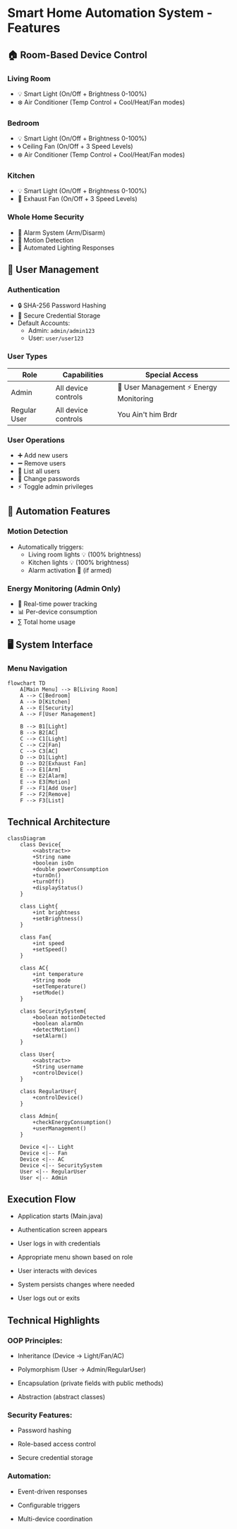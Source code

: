 # Smart Home Automation System - Features

## 🏠 Room-Based Device Control

### Living Room
- 💡 Smart Light (On/Off + Brightness 0-100%)
- ❄️ Air Conditioner (Temp Control + Cool/Heat/Fan modes)

### Bedroom
- 💡 Smart Light (On/Off + Brightness 0-100%)
- 🌀 Ceiling Fan (On/Off + 3 Speed Levels)
- ❄️ Air Conditioner (Temp Control + Cool/Heat/Fan modes)

### Kitchen
- 💡 Smart Light (On/Off + Brightness 0-100%)
- 🍳 Exhaust Fan (On/Off + 3 Speed Levels)

### Whole Home Security
- 🚨 Alarm System (Arm/Disarm)
- 👀 Motion Detection
- 🤖 Automated Lighting Responses

## 👥 User Management

### Authentication
- 🔒 SHA-256 Password Hashing
- 📁 Secure Credential Storage
- Default Accounts:
  - Admin: `admin/admin123`
  - User: `user/user123`

### User Types
| Role | Capabilities | Special Access |
|------|-------------|----------------|
| Admin | All device controls | 👥 User Management ⚡ Energy Monitoring |
| Regular User | All device controls | You Ain't him Brdr |

### User Operations
- ➕ Add new users
- ➖ Remove users
- 📜 List all users
- 🔄 Change passwords
- ⚡ Toggle admin privileges

## 🤖 Automation Features

### Motion Detection
- Automatically triggers:
  - Living room lights 💡 (100% brightness)
  - Kitchen lights 💡 (100% brightness)
  - Alarm activation 🚨 (if armed)

### Energy Monitoring (Admin Only)
- 🔌 Real-time power tracking
- 📊 Per-device consumption
- ∑ Total home usage

## 🖥️ System Interface

### Menu Navigation
```mermaid
flowchart TD
    A[Main Menu] --> B[Living Room]
    A --> C[Bedroom]
    A --> D[Kitchen]
    A --> E[Security]
    A --> F[User Management]
    
    B --> B1[Light]
    B --> B2[AC]
    C --> C1[Light]
    C --> C2[Fan]
    C --> C3[AC]
    D --> D1[Light]
    D --> D2[Exhaust Fan]
    E --> E1[Arm]
    E --> E2[Alarm]
    E --> E3[Motion]
    F --> F1[Add User]
    F --> F2[Remove]
    F --> F3[List]
```
## Technical Architecture
```mermaid
classDiagram
    class Device{
        <<abstract>>
        +String name
        +boolean isOn
        +double powerConsumption
        +turnOn()
        +turnOff()
        +displayStatus()
    }
    
    class Light{
        +int brightness
        +setBrightness()
    }
    
    class Fan{
        +int speed
        +setSpeed()
    }
    
    class AC{
        +int temperature
        +String mode
        +setTemperature()
        +setMode()
    }
    
    class SecuritySystem{
        +boolean motionDetected
        +boolean alarmOn
        +detectMotion()
        +setAlarm()
    }
    
    class User{
        <<abstract>>
        +String username
        +controlDevice()
    }
    
    class RegularUser{
        +controlDevice()
    }
    
    class Admin{
        +checkEnergyConsumption()
        +userManagement()
    }
    
    Device <|-- Light
    Device <|-- Fan
    Device <|-- AC
    Device <|-- SecuritySystem
    User <|-- RegularUser
    User <|-- Admin
```
## Execution Flow
- Application starts (Main.java)

- Authentication screen appears

- User logs in with credentials

- Appropriate menu shown based on role

- User interacts with devices

- System persists changes where needed

- User logs out or exits

## Technical Highlights
### OOP Principles:

- Inheritance (Device → Light/Fan/AC)

- Polymorphism (User → Admin/RegularUser)

- Encapsulation (private fields with public methods)

- Abstraction (abstract classes)

### Security Features:

- Password hashing

- Role-based access control

- Secure credential storage

### Automation:

- Event-driven responses

- Configurable triggers

- Multi-device coordination
